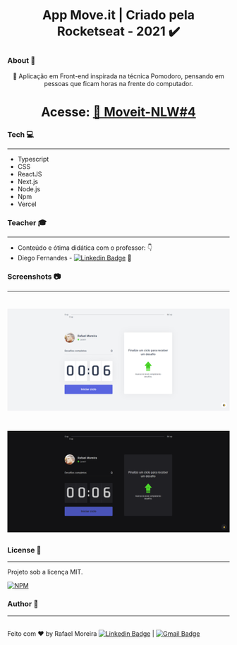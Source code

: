 # <p align="center">App Move.it | Criado pela Rocketseat - 2021 ✔️</p>

### About 📌
<p align="center">🚀 Aplicação em Front-end inspirada na técnica Pomodoro, pensando em pessoas que ficam horas na frente do computador.</p>

<h1 align="center">Acesse:
    <a href="https://moveit-nlw-rafaeltimoreira.vercel.app/">🔗 Moveit-NLW#4</a>
</h1>

### Tech 💻

------------
- Typescript
- CSS
- ReactJS
- Next.js
- Node.js
- Npm
- Vercel


### Teacher 🎓

------------

- Conteúdo e ótima didática com o professor: 👇
- Diego Fernandes - [![Linkedin Badge](https://img.shields.io/badge/-DiegoFernandes-blue?style=flat-square&logo=Linkedin&logoColor=white&link=https://www.linkedin.com/in/diego-schell-fernandes/)](https://www.linkedin.com/in/diego-schell-fernandes/) 💪 
 





### Screenshots 📷

------------
<h1 align="center">
  <img alt="NextLevelWeek" title="#NextLevelWeek" src="/bannerLight.png" />
</h1>

<h1 align="center">
  <img alt="NextLevelWeek" title="#NextLevelWeek" src="/bannerDark.png" />
</h1>

### License 📝

------------
<p>Projeto sob a licença MIT.</p>

[![NPM](https://img.shields.io/npm/l/react)](https://github.com/RafaeltiMoreira/moveit-nlw/blob/main/LICENSE)


### Author 👷
------------

<br/> Feito com ♥ by Rafael Moreira [![Linkedin Badge](https://img.shields.io/badge/-RafaelMoreira-blue?style=flat-square&logo=Linkedin&logoColor=white&link=https://www.linkedin.com/in/rafael-moreira-ti/)](https://www.linkedin.com/in/rafael-moreira-ti/) 
| 
[![Gmail Badge](https://img.shields.io/badge/-rafaeltimoreirass@gmail.com-c14438?style=flat-square&logo=Gmail&logoColor=white&link=mailto:rafaeltimoreirass@gmail.com)](mailto:rafaeltimoreirass@gmail.com)
